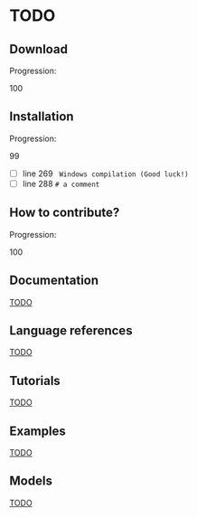 <!--- THIS FILE IS AUTOMATICALY GENERATED --->
<!--- DO NOT EDIT --->

# TODO

## Download

Progression:
<div class="progress progress-100plus">
	<div class="progress-bar" style="width:100%">
	</div>
	<span class="progress-label">100</span>
</div>


## Installation

Progression:
<div class="progress progress-80plus">
	<div class="progress-bar" style="width:99%">
	</div>
	<span class="progress-label">99</span>
</div>

- [ ] line 269
	``` Windows compilation (Good luck!)```
- [ ] line 288
	```# a comment ```

## How to contribute?

Progression:
<div class="progress progress-100plus">
	<div class="progress-bar" style="width:100%">
	</div>
	<span class="progress-label">100</span>
</div>



## Documentation
[TODO](../documentation/TODO)

## Language references
[TODO](../reference/TODO)

## Tutorials
[TODO](../tutorial/TODO)

## Examples
[TODO](../examples/TODO)

## Models
[TODO](../models/TODO)
